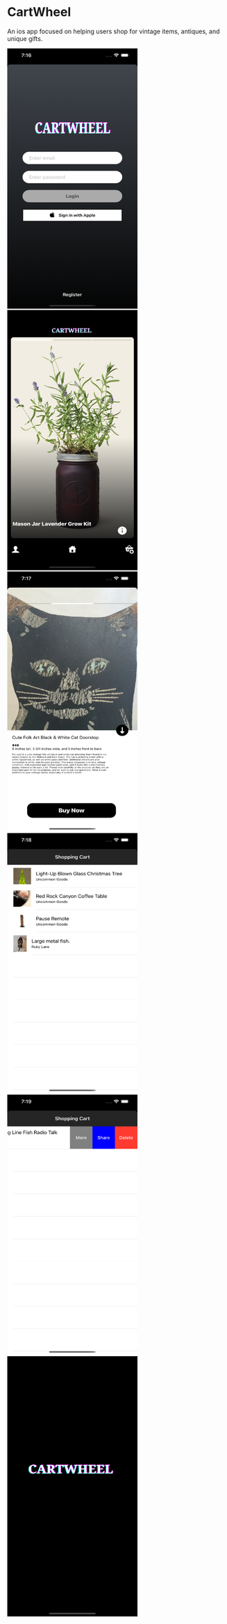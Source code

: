 # CartWheel

An ios app focused on helping users shop for vintage items, antiques, and unique gifts. 

<img src="Screenshot/Login.png" width="300" height="600"><img src="Screenshot/Home.png" width="300" height="600"><img src="Screenshot/Details.png" width="300" height="600"><img src="Screenshot/Cart.png" width="300" height="600"><img src="Screenshot/Options.png" width="300" height="600"><img src="Screenshot/Launch.png" width="300" height="600">
